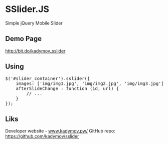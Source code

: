
SSlider.JS
=============

Simple jQuery Mobile Slider

Demo Page
----

http://bit.do/kadymov_sslider

Using
-----

<pre>
$(&#39;#slider_container&#39;).sslider({
    images: [&#39;img/img1.jpg&#39;, &#39;img/img2.jpg&#39;, &#39;img/img3.jpg&#39;],
    afterSlideChange : function (id, url) {
        // ...
    }
});</pre>

Liks
----

Developer website - www.kadymov.pw/
GitHub repo: https://github.com/kadymov/sslider